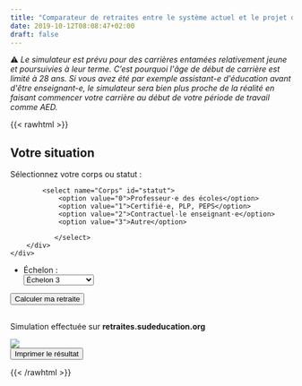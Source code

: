 ```yaml
---
title: "Comparateur de retraites entre le système actuel et le projet du gouvernement"
date: 2019-10-12T08:08:47+02:00
draft: false
---
```


⚠ *Le simulateur est prévu pour des carrières entamées relativement jeune et poursuivies à leur terme. C’est pourquoi l'âge de début de carrière est limité à 28 ans. Si vous avez été par exemple assistant-e d'éducation avant d'être enseignant-e, le simulateur sera bien plus proche de la réalité en faisant commencer votre carrière au début de votre période de travail comme AED.*

{{< rawhtml >}}


<script type="text/javascript" src="js/retraites.js"></script>
<script type="text/javascript" src="js/esthetique.js"></script>
<script type="text/javascript" src="js/impression.js"></script>
<!-- <link rel="stylesheet" type="text/css" href="css/print.css" media="print"> -->

<h2>Votre situation</h2>

<div class="blocSelection">
    <label for="statut">Sélectionnez votre corps ou statut&nbsp;:</label>
    <div id="apparenceStatut">
        <div class="menuSelection">

            <select name="Corps" id="statut">
			    <option value="0">Professeur⋅e des écoles</option>
			    <option value="1">Certifié⋅e, PLP, PEPS</option>
			    <option value="2">Contractuel⋅le enseignant⋅e</option>
				<option value="3">Autre</option>

			   </select>
        </div>
    </div>
</div>


<ul class="formulaire">
    <li>
        <div class="blocSelection">
            <label for="echelon">Échelon&nbsp;:</label>
            <div class="menuSelection">
                <select name="echelon" id="echelon">
			    <option value="1">Échelon 1</option>
			    <option value="2">Échelon 2</option>
			    <option value="3" selected>Échelon 3</option>
			    <option value="4">Échelon 4</option>
			    <option value="5">Échelon 5</option>
			    <option value="6">Échelon 6</option>
			    <option value="7">Échelon 7</option>
			    <option value="8">Échelon 8</option>
			    <option value="9">Échelon 9 et plus</option>
			   </select>
            </div>
        </div>
	</li>
  
</ul>
<div class="boutonCalcul">
    <input type="button" value="Calculer ma retraite" onclick="calcul();" />
</div>
<!--Balises d'accueil des résultats dans le système actuel -->
<div id="resultat">
	<div id="pourImpression">
		<h2 id="resultatActuel"></h2>
		<p id="resultatActuel-contractuel"></p>
		<p id="salaire"></p>
		<p id="trimestresRequis"></p>
		<p id="trimestresAcquis"></p>
		<p id="retraiteRepartition"></p>
		<!--Balises d'accueil des résultats dans le système à points -->
		<h2 id="resultatPoint"></h2>
		<p id="resultatPoints-contractuel"></p>
		<p id="nombrePoints"></p>
		<p id="agePivot"></p>
		<p id="retraitePoints"></p>
		<p id="pertesMensuelles"></p>
		<p id="pertesAnnuelles"></p>
		<div id = "logo-greve-impression">
			<p>
				Simulation effectuée sur <b>retraites.sudeducation.org</b>
			</p>
			<img src="visuels/visuel/AutocollantOnContinue.png">
		</div>
	</div>
</div>
<div id="impression">
	<div class="boutonCalcul">
		<input type="button" value="Imprimer le résultat" onclick="impression('pourImpression');" />
	</div>
	<div id="remarques">
	</div>
</div>

{{< /rawhtml >}}
